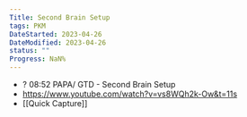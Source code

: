 ```yaml
---
Title: Second Brain Setup
tags: PKM
DateStarted: 2023-04-26
DateModified: 2023-04-26
status: ""
Progress: NaN%
---
```


- ? 08:52 PAPA/ GTD - Second Brain Setup
- https://www.youtube.com/watch?v=vs8WQh2k-Ow&t=11s
- [[Quick Capture]]
